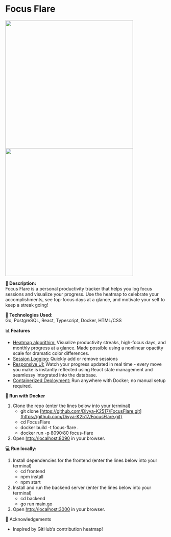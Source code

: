 # Focus Flare
<img src="./demos/demo.png" width="400"/> <img src="./demos/demo.png" width="400"/>

**💫 Description:**  
Focus Flare is a personal productivity tracker that helps you log focus sessions and visualize your progress. Use the heatmap to celebrate your accomplishments, see top-focus days at a glance, and motivate your self to keep a streak going!

**🚀 Technologies Used:**  
Go, PostgreSQL, React, Typescript, Docker, HTML/CSS

**📊 Features**
* <ins>Heatmap algorithim:</ins> Visualize productivity streaks, high-focus days, and monthly progress at a glance. Made possible using a nonlinear opactity scale for dramatic color differences.
* <ins>Session Logging:</ins> Quickly add or remove sessions
* <ins>Responsive UI:</ins> Watch your progress updated in real time - every move you make is instantly reflected using React state management and seamlessy integrated into the database. 
* <ins>Containerized Deployment:</ins> Run anywhere with Docker; no manual setup required.

**🐳 Run with Docker**
1. Clone the repo (enter the lines below into your terminal)
   - git clone [https://github.com/Divya-K2517/FocusFlare.git](https://github.com/Divya-K2517/FocusFlare.git)
   - cd FocusFlare
   - docker build -t focus-flare .
   - docker run -p 8090:80 focus-flare
2. Open [http://localhost:8090](http://localhost:8090) in your browser.
   
**💻 Run locally:**
1. Install dependencies for the frontend (enter the lines below into your terminal)
   - cd frontend
   - npm install
   - npm start
2. Install and run the backend server (enter the lines below into your terminal)
   - cd backend
   - go run main.go
3. Open [http://localhost:3000](http://localhost:3000) in your browser.

🙌 Acknowledgements
* Inspired by GitHub’s contribution heatmap!


